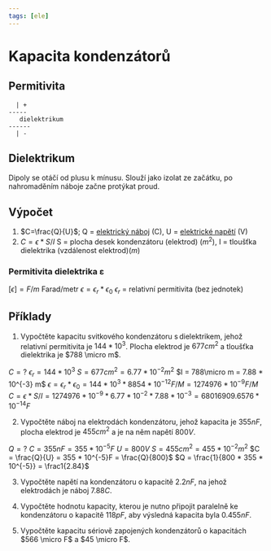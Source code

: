 ```yaml
---
tags: [ele]
---
```

# Kapacita kondenzátorů
## Permitivita
```
  | +
-----
   dielektrikum
------
  | -
```

## Dielektrikum
Dipoly se otáčí od plusu k mínusu.
Slouží jako izolat ze začátku, po nahromaděním náboje začne protýkat proud.


## Výpočet
1. $C=\frac{Q}{U}$; Q = [elektrický náboj](./Náboj,%20proud,%20napětí%20a%20odpor.md#Náboj%20-%20Q) (C), U = [elektrické napětí](./Náboj,%20proud,%20napětí%20a%20odpor.md#Napětí%20-%20U) (V)
2. $C = \epsilon * S/I$ S = plocha desek kondenzátoru (elektrod) ($m^2$), I = tloušťka dielektrika (vzdálenost elektrod)($m$)

### Permitivita dielektrika ε
$[\epsilon] = F/m$ Farad/metr
$\epsilon = \epsilon_r * \epsilon_0$
$\epsilon_r$ = relativní permitivita (bez jednotek)

## Příklady
1.  Vypočtěte kapacitu svitkového kondenzátoru s dielektrikem, jehož relativní permitivita je $144*10^3$. Plocha elektrod je $677 cm^2$ a tloušťka dielektrika je $788 \micro m$. 

$C = ?$
$\epsilon_r = 144*10^3$
$S = 677cm^2 = 6.77 * 10^{-2} m^2$
$I = 788\micro m = 7.88 * 10^{-3} m$
$\epsilon = \epsilon_r * \epsilon_0 = 144*10^3*8854*10^{-12} F/M = 1274976 * 10^{-9} F/M$
$C = \epsilon * S/I = 1274976 * 10^{-9} * 6.77 * 10^{-2} * 7.88 * 10^{-3} = 68016909.6576 * 10^{-14} F$

2.  Vypočtěte náboj na elektrodách kondenzátoru, jehož kapacita je $355 nF$, plocha elektrod je $455 cm^2$ a je na něm napětí $800 V$. 

$Q = ?$
$C = 355nF = 355 * 10^{-5} F$
$U = 800V$
$S = 455cm^2 = 455 * 10^{-2}m^2$
$C = \frac{Q}{U} = 355 * 10^{-5}F = \frac{Q}{800}$
$Q = \frac{1}{800 * 355 * 10^{-5}} = \frac1{2.84}$

3.  Vypočtěte napětí na kondenzátoru o kapacitě $2.2 nF$, na jehož elektrodách je náboj $7.88 C$. 



4.  Vypočtěte hodnotu kapacity, kterou je nutno připojit paralelně ke kondenzátoru o kapacitě $118 pF$, aby výsledná kapacita byla $0.455 nF$. 



5. Vypočtěte kapacitu sériově zapojených kondenzátorů o kapacitách $566 \micro F$ a $45 \micro F$.


